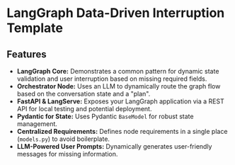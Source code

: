 # LangGraph Data-Driven Interruption Template

## Features

* **LangGraph Core:** Demonstrates a common pattern for dynamic state validation and user interruption based on missing required fields.
* **Orchestrator Node:** Uses an LLM to dynamically route the graph flow based on the conversation state and a "plan".
* **FastAPI & LangServe:** Exposes your LangGraph application via a REST API for local testing and potential deployment.
* **Pydantic for State:** Uses Pydantic `BaseModel` for robust state management.
* **Centralized Requirements:** Defines node requirements in a single place (`models.py`) to avoid boilerplate.
* **LLM-Powered User Prompts:** Dynamically generates user-friendly messages for missing information.
